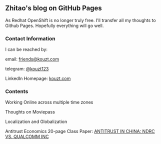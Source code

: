 ## Zhitao's blog on GitHub Pages

As Redhat OpenShift is no longer truly free. I'll transfer all my thoughts to Github Pages. Hopefully everything will go well.

### Contact Information

I can be reached by:

email: [friends@kouzt.com](mailto:friends@kouzt.com)

telegram: [@kouzt123](https://t.me/kouzt123)

LinkedIn Homepage: [kouzt.com](http://www.kouzt.com)

### Contents

Working Online across multiple time zones

Thoughts on Moviepass

Localization and Globalization

Antitrust Economics 20-page Class Paper: [ANTITRUST IN CHINA: NDRC VS. QUALCOMM INC](https://www.zhitaokou.com/AntitrustEconomicsZhitaoKou)
